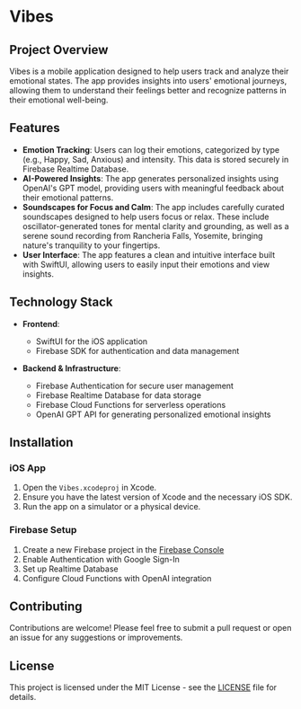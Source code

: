 # Vibes

## Project Overview

Vibes is a mobile application designed to help users track and analyze their emotional states. The app provides insights into users' emotional journeys, allowing them to understand their feelings better and recognize patterns in their emotional well-being.

## Features

- **Emotion Tracking**: Users can log their emotions, categorized by type (e.g., Happy, Sad, Anxious) and intensity. This data is stored securely in Firebase Realtime Database.
- **AI-Powered Insights**: The app generates personalized insights using OpenAI's GPT model, providing users with meaningful feedback about their emotional patterns.
- **Soundscapes for Focus and Calm**: The app includes carefully curated soundscapes designed to help users focus or relax. These include oscillator-generated tones for mental clarity and grounding, as well as a serene sound recording from Rancheria Falls, Yosemite, bringing nature's tranquility to your fingertips.
- **User Interface**: The app features a clean and intuitive interface built with SwiftUI, allowing users to easily input their emotions and view insights.

## Technology Stack

- **Frontend**: 
  - SwiftUI for the iOS application
  - Firebase SDK for authentication and data management

- **Backend & Infrastructure**: 
  - Firebase Authentication for secure user management
  - Firebase Realtime Database for data storage
  - Firebase Cloud Functions for serverless operations
  - OpenAI GPT API for generating personalized emotional insights

## Installation

### iOS App

1. Open the `Vibes.xcodeproj` in Xcode.
2. Ensure you have the latest version of Xcode and the necessary iOS SDK.
3. Run the app on a simulator or a physical device.

### Firebase Setup

1. Create a new Firebase project in the [Firebase Console](https://console.firebase.google.com)
2. Enable Authentication with Google Sign-In
3. Set up Realtime Database
4. Configure Cloud Functions with OpenAI integration

## Contributing

Contributions are welcome! Please feel free to submit a pull request or open an issue for any suggestions or improvements.

## License

This project is licensed under the MIT License - see the [LICENSE](LICENSE) file for details.
